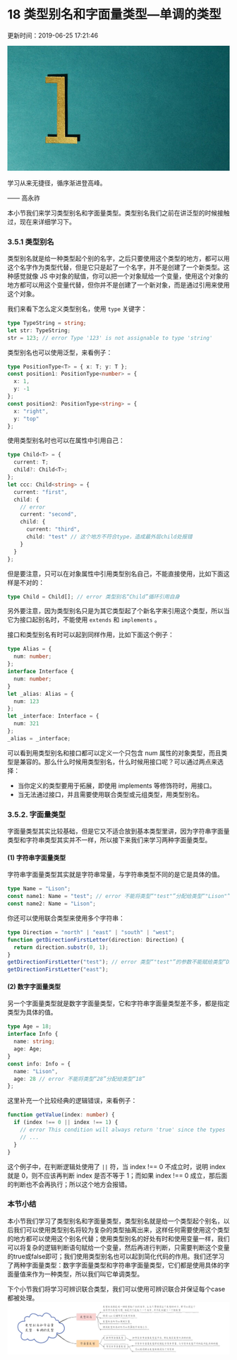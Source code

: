 # 18 类型别名和字面量类型—单调的类型

更新时间：2019-06-25 17:21:46

![img](img/5d0b63a90001429606400359.jpg)



学习从来无捷径，循序渐进登高峰。

—— 高永祚

本小节我们来学习类型别名和字面量类型。类型别名我们之前在讲泛型的时候接触过，现在来详细学习下。

### 3.5.1 类型别名

类型别名就是给一种类型起个别的名字，之后只要使用这个类型的地方，都可以用这个名字作为类型代替，但是它只是起了一个名字，并不是创建了一个新类型。这种感觉就像 JS 中对象的赋值，你可以把一个对象赋给一个变量，使用这个对象的地方都可以用这个变量代替，但你并不是创建了一个新对象，而是通过引用来使用这个对象。

我们来看下怎么定义类型别名，使用 `type` 关键字：

```typescript
type TypeString = string;
let str: TypeString;
str = 123; // error Type '123' is not assignable to type 'string'
```

类型别名也可以使用泛型，来看例子：

```typescript
type PositionType<T> = { x: T; y: T };
const position1: PositionType<number> = {
  x: 1,
  y: -1
};
const position2: PositionType<string> = {
  x: "right",
  y: "top"
};
```

使用类型别名时也可以在属性中引用自己：

```typescript
type Child<T> = {
  current: T;
  child?: Child<T>;
};
let ccc: Child<string> = {
  current: "first",
  child: {
    // error
    current: "second",
    child: {
      current: "third",
      child: "test" // 这个地方不符合type，造成最外层child处报错
    }
  }
};
```

但是要注意，只可以在对象属性中引用类型别名自己，不能直接使用，比如下面这样是不对的：

```typescript
type Child = Child[]; // error 类型别名“Child”循环引用自身
```

另外要注意，因为类型别名只是为其它类型起了个新名字来引用这个类型，所以当它为接口起别名时，不能使用 `extends` 和 `implements` 。

接口和类型别名有时可以起到同样作用，比如下面这个例子：

```typescript
type Alias = {
  num: number;
};
interface Interface {
  num: number;
}
let _alias: Alias = {
  num: 123
};
let _interface: Interface = {
  num: 321
};
_alias = _interface;
```

可以看到用类型别名和接口都可以定义一个只包含 num 属性的对象类型，而且类型是兼容的。那么什么时候用类型别名，什么时候用接口呢？可以通过两点来选择：

- 当你定义的类型要用于拓展，即使用 implements 等修饰符时，用接口。
- 当无法通过接口，并且需要使用联合类型或元组类型，用类型别名。

### 3.5.2. 字面量类型

字面量类型其实比较基础，但是它又不适合放到基本类型里讲，因为字符串字面量类型和字符串类型其实并不一样，所以接下来我们来学习两种字面量类型。

#### (1) 字符串字面量类型

字符串字面量类型其实就是字符串常量，与字符串类型不同的是它是具体的值。

```typescript
type Name = "Lison";
const name1: Name = "test"; // error 不能将类型“"test"”分配给类型“"Lison"”
const name2: Name = "Lison";
```

你还可以使用联合类型来使用多个字符串：

```typescript
type Direction = "north" | "east" | "south" | "west";
function getDirectionFirstLetter(direction: Direction) {
  return direction.substr(0, 1);
}
getDirectionFirstLetter("test"); // error 类型“"test"”的参数不能赋给类型“Direction”的参数
getDirectionFirstLetter("east");
```

#### (2) 数字字面量类型

另一个字面量类型就是数字字面量类型，它和字符串字面量类型差不多，都是指定类型为具体的值。

```typescript
type Age = 18;
interface Info {
  name: string;
  age: Age;
}
const info: Info = {
  name: "Lison",
  age: 28 // error 不能将类型“28”分配给类型“18”
};
```

这里补充一个比较经典的逻辑错误，来看例子：

```typescript
function getValue(index: number) {
  if (index !== 0 || index !== 1) {
    // error This condition will always return 'true' since the types '0' and '1' have no overlap
    // ...
  }
}
```

这个例子中，在判断逻辑处使用了 `||` 符，当 index !== 0 不成立时，说明 index 就是 0，则不应该再判断 index 是否不等于 1；而如果 index !== 0 成立，那后面的判断也不会再执行；所以这个地方会报错。

### 本节小结

本小节我们学习了类型别名和字面量类型，类型别名就是给一个类型起个别名，以后我们可以使用类型别名将较为复杂的类型抽离出来，这样任何需要使用这个类型的地方都可以使用这个别名代替；使用类型别名的好处有时和使用变量一样，我们可以将复杂的逻辑判断语句赋给一个变量，然后再进行判断，只需要判断这个变量的true或false即可；我们使用类型别名也可以起到简化代码的作用。我们还学习了两种字面量类型：数字字面量类型和字符串字面量类型，它们都是使用具体的字面量值来作为一种类型，所以我们叫它单调类型。

下个小节我们将学习可辨识联合类型，我们可以使用可辨识联合并保证每个case都被处理。
![图片描述](img/5d034344000116c816000380.jpg)

[
  ]()